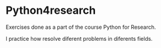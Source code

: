 # Python4research
Exercises done as a part of the course Python for Research.

I practice how resolve diferent problems in diferents fields.
